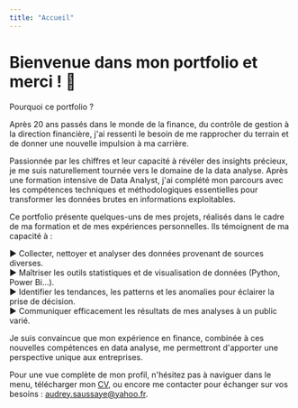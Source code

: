 ```yaml
---
title: "Accueil"
---
```


# **Bienvenue dans mon portfolio et merci ! 🙂**

Pourquoi ce portfolio ?

Après 20 ans passés dans le monde de la finance, du contrôle de gestion à la direction financière, j'ai ressenti le besoin de me rapprocher du terrain et de donner une nouvelle impulsion à ma carrière.

Passionnée par les chiffres et leur capacité à révéler des insights précieux, je me suis naturellement tournée vers le domaine de la data analyse. Après une formation intensive de Data Analyst, j'ai complété mon parcours avec les compétences techniques et méthodologiques essentielles pour transformer les données brutes en informations exploitables.

Ce portfolio présente quelques-uns de mes projets, réalisés dans le cadre de ma formation et de mes expériences personnelles. Ils témoignent de ma capacité à :

▶️ Collecter, nettoyer et analyser des données provenant de sources diverses.<br>
▶️ Maîtriser les outils statistiques et de visualisation de données (Python, Power Bi...).<br>
▶️ Identifier les tendances, les patterns et les anomalies pour éclairer la prise de décision.<br>
▶️ Communiquer efficacement les résultats de mes analyses à un public varié.<br>

Je suis convaincue que mon expérience en finance, combinée à ces nouvelles compétences en data analyse, me permettront d'apporter une perspective unique aux entreprises.

Pour une vue complète de mon profil, n'hésitez pas à naviguer dans le menu, télécharger mon [CV](https://raw.githubusercontent.com/AudreySaussaye/Audrey-Saussaye/refs/heads/main/parcours/CV_Audrey_Saussaye.pdf), ou encore me contacter pour échanger sur vos besoins : [audrey.saussaye@yahoo.fr](mailto:audrey.saussaye@yahoo.fr).

